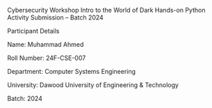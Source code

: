 Cybersecurity Workshop
Intro to the World of Dark
Hands-on Python Activity Submission – Batch 2024

Participant Details

Name: Muhammad Ahmed

Roll Number: 24F-CSE-007

Department: Computer Systems Engineering

University: Dawood University of Engineering & Technology

Batch: 2024